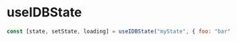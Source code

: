 # useIDBState

```javascript
const [state, setState, loading] = useIDBState("myState", { foo: "bar" });
```
